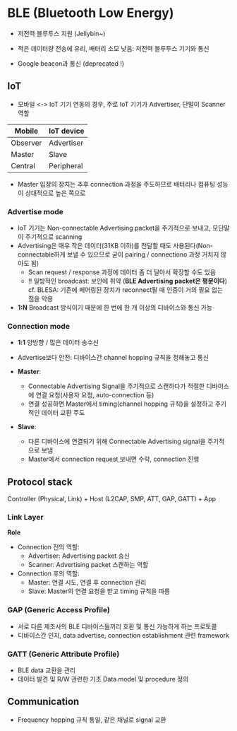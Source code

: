 # BLE (Bluetooth Low Energy)
- 저전력 블루투스 지원 (Jellybin~)
- 적은 데이터량 전송에 유리, 배터리 소모 낮음: 저전력 블루투스 기기와 통신

- Google beacon과 통신 (deprecated !)

## IoT
- 모바일 <-> IoT 기기 연동의 경우, 주로 IoT 기기가 Advertiser, 단말이 Scanner 역할

| Mobile | IoT device|
|--------|-----------|
|Observer|Advertiser|
|Master  |  Slave    |
|Central|Peripheral|
  * Master 입장의 장치는 추후 connection 과정을 주도하므로 배터리나 컴퓨팅 성능이 상대적으로 높은 쪽으로

### Advertise mode
- IoT 기기는 Non-connectable Advertising packet을 주기적으로 보내고, 모단말이 주기적으로 scanning
- Advertising은 매우 작은 데이터(31KB 이하)를 전달할 때도 사용된다(Non-connectable하게 보낼 수 있으므로 굳이 pairing / connectiono 과정 거치지 않아도 됨)
  - Scan request / response 과정에 데이터 좀 더 달아서 확장할 수도 있음
  - !! 일방적인 broadcast: 보안에 취약 (**BLE Advertising packet은 평문이다**) cf. BLESA: 기존에 페어링된 장치가 reconnect될 때 인증이 거의 필요 없는 점을 악용
- **1:N** Broadcast 방식이기 때문에 한 번에 한 개 이상의 디바이스와 통신 가능  
  

### Connection mode
- **1:1** 양방향 / 많은 데이터 송수신
- Advertise보다 안전: 디바이스간 channel hopping 규칙을 정해놓고 통신
- **Master**: 
  - Connectable Advertising Signal을 주기적으로 스캔하다가 적절한 디바이스에 연결 요청(사용자 요청, auto-connection 등)
  - 연결 성공하면 Master에서 timing(channel hopping 규칙)을 설정하고 주기적인 데이터 교환 주도
  
- **Slave**:
  - 다른 디바이스에 연결되기 위해 Connectable Advertising signal을 주기적으로 보냄
  - Master에서 connection request 보내면 수락, connection 진행
  

## Protocol stack
Controller (Physical, Link) + Host (L2CAP, SMP, ATT, GAP, GATT) + App

### Link Layer
**Role**
- Connection 전의 역할:
  - Advertiser: Advertising packet 송신
  - Scanner: Advertising packet 스캔하는 역할
- Connection 후의 역할:
  - Master: 연결 시도, 연결 후 connection 관리
  - Slave: Master의 연결 요청을 받고 timing 규칙을 따름
  
### GAP (Generic Access Profile)
- 서로 다른 제조사의 BLE 디바이스들끼리 호환 및 통신 가능하게 하는 프로토콜
- 디바이스간 인지, data advertise, connection establishment 관련 framework

### GATT (Generic Attribute Profile)
- BLE data 교환을 관리
- 데이터 발견 및 R/W 관련한 기초 Data model 및 procedure 정의

## Communication
- Frequency hopping 규칙 통일, 같은 채널로 signal 교환


